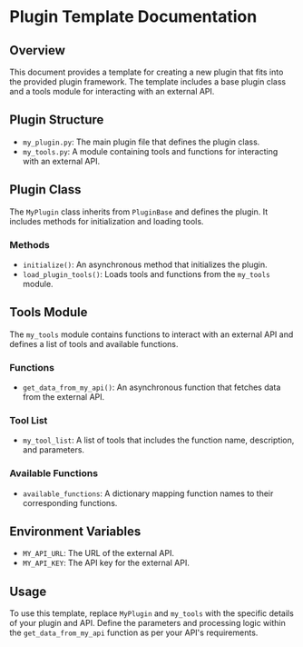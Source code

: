 
# Plugin Template Documentation

## Overview

This document provides a template for creating a new plugin that fits into the provided plugin framework. The template includes a base plugin class and a tools module for interacting with an external API.

## Plugin Structure

- `my_plugin.py`: The main plugin file that defines the plugin class.
- `my_tools.py`: A module containing tools and functions for interacting with an external API.

## Plugin Class

The `MyPlugin` class inherits from `PluginBase` and defines the plugin. It includes methods for initialization and loading tools.

### Methods

- `initialize()`: An asynchronous method that initializes the plugin.
- `load_plugin_tools()`: Loads tools and functions from the `my_tools` module.

## Tools Module

The `my_tools` module contains functions to interact with an external API and defines a list of tools and available functions.

### Functions

- `get_data_from_my_api()`: An asynchronous function that fetches data from the external API.

### Tool List

- `my_tool_list`: A list of tools that includes the function name, description, and parameters.

### Available Functions

- `available_functions`: A dictionary mapping function names to their corresponding functions.

## Environment Variables

- `MY_API_URL`: The URL of the external API.
- `MY_API_KEY`: The API key for the external API.

## Usage

To use this template, replace `MyPlugin` and `my_tools` with the specific details of your plugin and API. Define the parameters and processing logic within the `get_data_from_my_api` function as per your API's requirements.